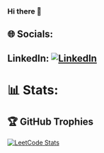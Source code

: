 ### Hi there 👋
## 🌐 Socials:
## LinkedIn: [![LinkedIn](https://cdn.jsdelivr.net/gh/devicons/devicon/icons/linkedin/linkedin-original.svg)](https://www.linkedin.com/in/jienanlai/)
# 📊 Stats:
## 🏆 GitHub Trophies
[![LeetCode Stats](https://leetcard.jiego.cool/jiego?theme=forest&font=Baloo%202&ext=heatmap)]([https://leetcode.com/jiego/])
<!--
**Jiegoqqq/Jiegoqqq** is a ✨ _special_ ✨ repository because its `README.md` (this file) appears on your GitHub profile.

Here are some ideas to get you started:

- 🔭 I’m currently working on ...
- 🌱 I’m currently learning ...
- 👯 I’m looking to collaborate on ...
- 🤔 I’m looking for help with ...
- 💬 Ask me about ...
- 📫 How to reach me: ...
- 😄 Pronouns: ...
- ⚡ Fun fact: ...
-->
